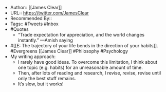 - Author:: [[James Clear]]
- URL:: https://twitter.com/JamesClear
- Recommended By::
- Tags:: #Tweets #Inbox
- #Quotes
    - “Trade expectation for appreciation, and the world changes instantly.”
—Amish saying 
- #[[E: The trajectory of your life bends in the direction of your habits]]. #Evergreens [[James Clear]] #Philosophy #Psychology
- My writing approach:
    - I rarely have good ideas. To overcome this limitation, I think about one topic (e.g. habits) for an unreasonable amount of time.
    - Then, after lots of reading and research, I revise, revise, revise until only the best stuff remains.
    - It’s slow, but it works! 
